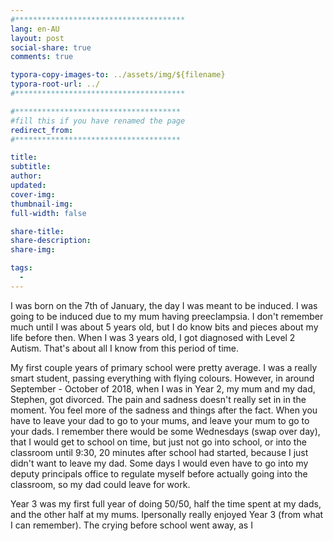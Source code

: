 ```yaml
---
#**************************************
lang: en-AU
layout: post
social-share: true
comments: true

typora-copy-images-to: ../assets/img/${filename}
typora-root-url: ../
#**************************************

#*************************************
#fill this if you have renamed the page
redirect_from:
#*************************************

title: 
subtitle: 
author: 
updated: 
cover-img: 
thumbnail-img: 
full-width: false

share-title: 
share-description: 
share-img: 

tags:
  -
---
```



I was born on the 7th of January, the day I was meant to be induced. I was going to be induced due to my mum having preeclampsia. I don't remember much until I was about 5 years old, but I do know bits and pieces about my life before then. When I was 3 years old, I got diagnosed with Level 2 Autism. That's about all I know from this period of time.



My first couple years of primary school were pretty average. I was a really smart student, passing everything with flying colours. However, in around September - October of 2018, when I was in Year 2, my mum and my dad, Stephen, got divorced. The pain and sadness doesn't really set in in the moment. You feel more of the sadness and things after the fact. When you have to leave your dad to go to your mums, and leave your mum to go to your dads. I remember there would be some Wednesdays (swap over day), that I would get to school on time, but just not go into school, or into the classroom until 9:30, 20 minutes after school had started, because I just didn't want to leave my dad. Some days I would even have to go into my deputy principals office to regulate myself before actually going into the classroom, so my dad could leave for work.



Year 3 was my first full year of doing 50/50, half the time spent at my dads, and the other half at my mums.  Ipersonally really enjoyed Year 3 (from what I can remember). The crying before school went away, as I 

